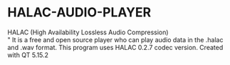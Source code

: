 # HALAC-AUDIO-PLAYER
HALAC (High Availability Lossless Audio Compression)</strong><br />"
It is a free and open source player who can play audio data in the .halac and .wav format. This program uses HALAC 0.2.7 codec version.
Created with QT 5.15.2
